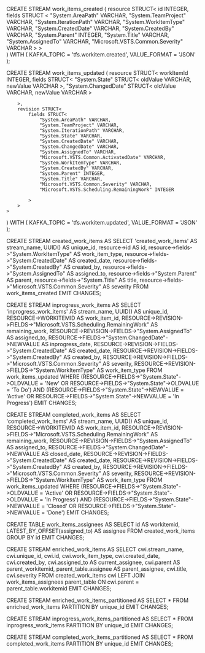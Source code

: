 CREATE STREAM work_items_created (
    resource STRUCT<
		id INTEGER,
		fields STRUCT <
			"System.AreaPath" VARCHAR,
			"System.TeamProject" VARCHAR,
			"System.IterationPath" VARCHAR,
			"System.WorkItemType" VARCHAR,
			"System.CreatedDate" VARCHAR,
			"System.CreatedBy" VARCHAR,
			"System.Parent" INTEGER,
			"System.Title" VARCHAR,
			"System.AssignedTo" VARCHAR,
			"Microsoft.VSTS.Common.Severity" VARCHAR
		>
	>	
) WITH (
    KAFKA_TOPIC = 'tfs.workitem.created',
    VALUE_FORMAT = 'JSON'
);

CREATE STREAM work_items_updated (
    resource STRUCT<
        workItemId INTEGER,
		fields STRUCT<
			"System.State" STRUCT<
				oldValue VARCHAR, 
				newValue VARCHAR
			>,
			"System.ChangedDate" STRUCT<
				oldValue VARCHAR,
				newValue VARCHAR
			>
			
		>,
		revision STRUCT<
			fields STRUCT<
				"System.AreaPath" VARCHAR,
				"System.TeamProject" VARCHAR,
				"System.IterationPath" VARCHAR,
				"System.State" VARCHAR,
				"System.CreatedDate" VARCHAR,
				"System.ChangedDate" VARCHAR,
				"System.AssignedTo" VARCHAR,
				"Microsoft.VSTS.Common.ActivatedDate" VARCHAR,
				"System.WorkItemType" VARCHAR,
				"System.CreatedBy" VARCHAR,
				"System.Parent" INTEGER,
				"System.Title" VARCHAR,
				"Microsoft.VSTS.Common.Severity" VARCHAR,
				"Microsoft.VSTS.Scheduling.RemainingWork" INTEGER
				
			>
		>
    >
) WITH (
    KAFKA_TOPIC = 'tfs.workitem.updated',
    VALUE_FORMAT = 'JSON'
);

CREATE STREAM created_work_items AS
SELECT
	'created_work_items' AS stream_name,
	UUID() AS unique_id,
    resource->id AS id,
    resource->fields->"System.WorkItemType" AS work_item_type,
    resource->fields->"System.CreatedDate" AS created_date,
    resource->fields->"System.CreatedBy" AS created_by,
	resource->fields->"System.AssignedTo" AS assigned_to,
    resource->fields->"System.Parent" AS parent,
    resource->fields->"System.Title" AS title,
	resource->fields->"Microsoft.VSTS.Common.Severity" AS severity
FROM work_items_created EMIT CHANGES;


CREATE STREAM inprogress_work_items AS
SELECT
	'inprogress_work_items' AS stream_name,
	UUID() AS unique_id,
    RESOURCE->WORKITEMID AS work_item_id,
    RESOURCE->REVISION->FIELDS->"Microsoft.VSTS.Scheduling.RemainingWork" AS remaining_work,
    RESOURCE->REVISION->FIELDS->"System.AssignedTo" AS assigned_to,
    RESOURCE->FIELDS->"System.ChangedDate"->NEWVALUE AS inprogress_date,
	RESOURCE->REVISION->FIELDS->"System.CreatedDate" AS created_date,
	RESOURCE->REVISION->FIELDS->"System.CreatedBy" AS created_by,
	RESOURCE->REVISION->FIELDS->"Microsoft.VSTS.Common.Severity" AS severity,
	RESOURCE->REVISION->FIELDS->"System.WorkItemType" AS work_item_type
FROM work_items_updated
WHERE
    (RESOURCE->FIELDS->"System.State"->OLDVALUE = 'New' OR RESOURCE->FIELDS->"System.State"->OLDVALUE = 'To Do') AND 
    (RESOURCE->FIELDS->"System.State"->NEWVALUE = 'Active' OR RESOURCE->FIELDS->"System.State"->NEWVALUE = 'In Progress')
EMIT CHANGES;


CREATE STREAM completed_work_items AS
SELECT
	'completed_work_items' AS stream_name,
	UUID() AS unique_id,
    RESOURCE->WORKITEMID AS work_item_id,
    RESOURCE->REVISION->FIELDS->"Microsoft.VSTS.Scheduling.RemainingWork" AS remaining_work,
    RESOURCE->REVISION->FIELDS->"System.AssignedTo" AS assigned_to,
    RESOURCE->FIELDS->"System.ChangedDate"->NEWVALUE AS closed_date,
	RESOURCE->REVISION->FIELDS->"System.CreatedDate" AS created_date,
	RESOURCE->REVISION->FIELDS->"System.CreatedBy" AS created_by,
	RESOURCE->REVISION->FIELDS->"Microsoft.VSTS.Common.Severity" AS severity,
	RESOURCE->REVISION->FIELDS->"System.WorkItemType" AS work_item_type
FROM work_items_updated
WHERE
    (RESOURCE->FIELDS->"System.State"->OLDVALUE = 'Active' OR RESOURCE->FIELDS->"System.State"->OLDVALUE = 'In Progress') AND 
    (RESOURCE->FIELDS->"System.State"->NEWVALUE = 'Closed' OR RESOURCE->FIELDS->"System.State"->NEWVALUE = 'Done')
EMIT CHANGES;


CREATE TABLE work_items_assignees AS
SELECT
    id AS workitemid,
    LATEST_BY_OFFSET(assigned_to) AS assignee
FROM created_work_items
GROUP BY id EMIT CHANGES;


CREATE STREAM enriched_work_items AS
SELECT
    cwi.stream_name,
    cwi.unique_id,
    cwi.id,
    cwi.work_item_type,
    cwi.created_date,
    cwi.created_by,
    cwi.assigned_to AS current_assignee,
    cwi.parent AS parent_workitemid,
    parent_table.assignee AS parent_assignee,
    cwi.title,
    cwi.severity
FROM created_work_items cwi
LEFT JOIN work_items_assignees parent_table
ON cwi.parent = parent_table.workitemid
EMIT CHANGES;


CREATE STREAM enriched_work_items_partitioned AS
SELECT *
FROM enriched_work_items
PARTITION BY unique_id
EMIT CHANGES;

CREATE STREAM inprogress_work_items_partitioned AS
SELECT *
FROM inprogress_work_items
PARTITION BY unique_id
EMIT CHANGES;


CREATE STREAM completed_work_items_partitioned AS
SELECT *
FROM completed_work_items
PARTITION BY unique_id
EMIT CHANGES;